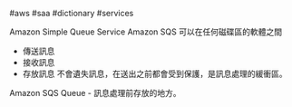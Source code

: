 #aws #saa #dictionary #services 

Amazon Simple Queue Service
Amazon SQS 可以在任何磁碟區的軟體之間
- 傳送訊息
- 接收訊息
- 存放訊息
不會遺失訊息，在送出之前都會受到保護，是訊息處理的緩衝區。

Amazon SQS Queue - 訊息處理前存放的地方。